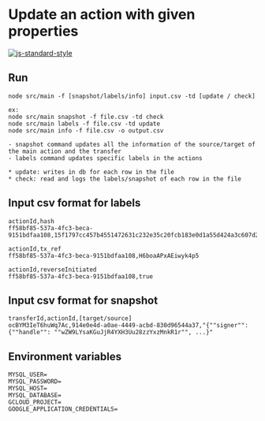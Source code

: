 # Update an action with given properties

[![js-standard-style](https://cdn.rawgit.com/standard/standard/master/badge.svg)](http://standardjs.com)

## Run

    node src/main -f [snapshot/labels/info] input.csv -td [update / check]
    
    ex:
    node src/main snapshot -f file.csv -td check
    node src/main labels -f file.csv -td update
    node src/main info -f file.csv -o output.csv

    - snapshot command updates all the information of the source/target of the main action and the transfer
    - labels command updates specific labels in the actions

    * update: writes in db for each row in the file
    * check: read and logs the labels/snapshot of each row in the file

## Input csv format for labels

    actionId,hash
    ff58bf85-537a-4fc3-beca-9151bdfaa108,15f1797cc457b4551472631c232e35c20fcb183e0d1a55d424a3c607d2ae50e21

    actionId,tx_ref
    ff58bf85-537a-4fc3-beca-9151bdfaa108,H6boaAPxAEiwyk4p5

    actionId,reverseInitiated
    ff58bf85-537a-4fc3-beca-9151bdfaa108,true

## Input csv format for snapshot
    transferId,actionId,[target/source]
    ocBYM3IeT6huWq7Ac,914e0e4d-a0ae-4449-acbd-830d96544a37,"{""signer"": {""handle"": ""wZW9LYsaKGuJjR4YXH3Uu28zzYxzMnkR1r"", ...}"

## Environment variables

    MYSQL_USER=
    MYSQL_PASSWORD=
    MYSQL_HOST=
    MYSQL_DATABASE=
    GCLOUD_PROJECT=
    GOOGLE_APPLICATION_CREDENTIALS=